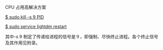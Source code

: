 

CPU 占用高解决方案 

[$ sudo kill -s 9 PID](https://blog.csdn.net/andy572633/article/details/7211546) 

[$ sudo service lightdm restart](https://blog.programster.org/restart-ubuntu-gui)

其中-s 9 制定了传递给进程的信号是９，即强制、尽快终止进程。各个终止信号及其作用见附录。

